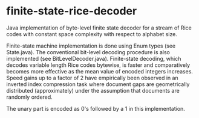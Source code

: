 # finite-state-rice-decoder
Java implementation of byte-level finite state decoder for a stream of Rice codes with constant space complexity with respect to alphabet size.

Finite-state machine implementation is done using Enum types (see State.java). The conventional bit-level decoding procedure is also implemented (see BitLevelDecoder.java). Finite-state decoding, which decodes variable length Rice codes bytewise, is faster and comparatively becomes more effective as the mean value of encoded integers increases. Speed gains up to a factor of 2 have empirically been observed in an inverted index compression task where document gaps are geometrically distributed (approximately) under the assumption that documents are randomly ordered.

The unary part is encoded as 0's followed by a 1 in this implementation.
